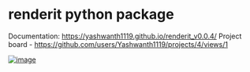 # renderit python package

Documentation:  https://yashwanth1119.github.io/renderit_v0.0.4/
Project board - https://github.com/users/Yashwanth1119/projects/4/views/1

[![image](https://github.com/Yashwanth1119/renderit/assets/90147021/72c95476-4339-4aed-9690-46444792f2df.png)](https://yashwanth1119.github.io/renderit_v0.0.4/)
